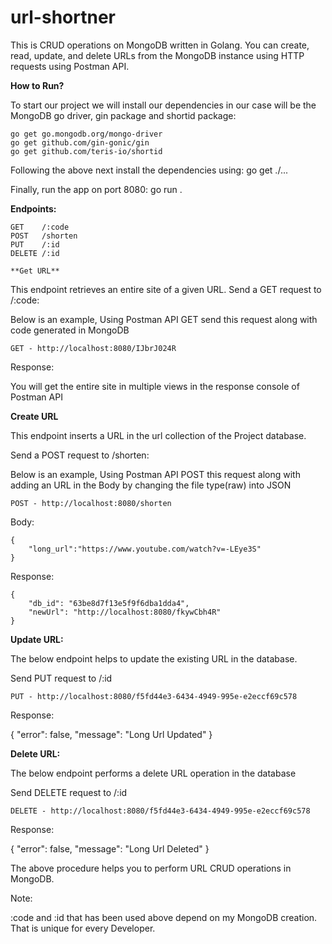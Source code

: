 # url-shortner
This is CRUD operations on MongoDB written in Golang. You can create, read, update, and delete URLs from the MongoDB instance using HTTP requests using Postman API.

**How to Run?**

To start our project we will install our dependencies in our case will be the MongoDB go driver, gin package and shortid package:
```
go get go.mongodb.org/mongo-driver
go get github.com/gin-gonic/gin
go get github.com/teris-io/shortid
```
Following the above next install the dependencies using:
go get ./...

Finally, run the app on port 8080:
go run .

**Endpoints:**
```
GET    /:code   
POST   /shorten 
PUT    /:id    
DELETE /:id  

**Get URL**
```
This endpoint retrieves an entire site of a given URL.
Send a GET request to /:code:

Below is an example, Using Postman API GET send this request along with code generated in MongoDB
```
GET - http://localhost:8080/IJbrJ024R
```
Response:

You will get the entire site in multiple views in the response console of Postman API

**Create URL**

This endpoint inserts a URL in the url collection of the Project database.

Send a POST request to /shorten:

Below is an example, Using Postman API POST this request along with adding an URL in the Body by changing the file type(raw) into JSON
```
POST - http://localhost:8080/shorten
```
Body:
```
{
    "long_url":"https://www.youtube.com/watch?v=-LEye3S"
}
```
Response:
```
{
    "db_id": "63be8d7f13e5f9f6dba1dda4",
    "newUrl": "http://localhost:8080/fkywCbh4R"
}
```
**Update URL:**

The below endpoint helps to update the existing URL in the database.

Send PUT request to /:id
```
PUT - http://localhost:8080/f5fd44e3-6434-4949-995e-e2eccf69c578
```

Response:

{
    "error": false,
    "message": "Long Url Updated"
}

**Delete URL:**

The below endpoint performs a delete URL operation in the database

Send DELETE request to /:id
```
DELETE - http://localhost:8080/f5fd44e3-6434-4949-995e-e2eccf69c578
```
Response:

{
    "error": false,
    "message": "Long Url Deleted"
}

The above procedure helps you to perform URL CRUD operations in MongoDB.

Note:

:code and :id that has been used above depend on my MongoDB creation. That is unique for every Developer.
